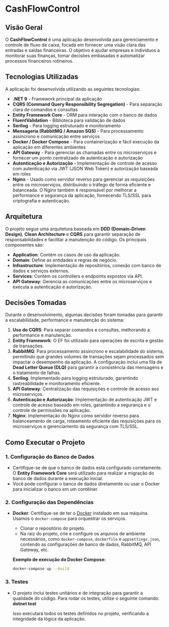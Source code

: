 # CashFlowControl

## Visão Geral
O **CashFlowControl** é uma aplicação desenvolvida para gerenciamento e controle de fluxo de caixa, focada em fornecer uma visão clara das entradas e saídas financeiras. O objetivo é ajudar empresas e indivíduos a monitorar suas finanças, tomar decisões embasadas e automatizar processos financeiros rotineiros.

## Tecnologias Utilizadas
A aplicação foi desenvolvida utilizando as seguintes tecnologias:

- **.NET 9** - Framework principal da aplicação
- **CQRS (Command Query Responsibility Segregation)** - Para separação clara de comandos e consultas
- **Entity Framework Core** - ORM para interação com o banco de dados
- **FluentValidation** - Biblioteca para validação de dados
- **Serilog** - Para logging estruturado e monitoramento
- **Mensageria (RabbitMQ / Amazon SQS)** - Para processamento assíncrono e comunicação entre serviços
- **Docker / Docker Compose** - Para containerização e fácil execução da aplicação em diferentes ambientes
- **API Gateway** - Para gerenciar as chamadas entre os microserviços e fornecer um ponto centralizado de autenticação e autorização
- **Autenticação e Autorização** - Implementação de controle de acesso com autenticação via JWT (JSON Web Token) e autorização baseada em roles
- **Nginx** - Usado como servidor reverso para gerenciar as requisições entre os microserviços, distribuindo o tráfego de forma eficiente e balanceada. O Nginx também é responsável por melhorar a performance e segurança da aplicação, fornecendo TLS/SSL para criptografia e autenticação.


## Arquitetura
O projeto segue uma arquitetura baseada em **DDD (Domain-Driven Design)**, **Clean Architecture** e **CQRS** para garantir separação de responsabilidades e facilitar a manutenção do código. Os principais componentes são:

- **Application**: Contém os casos de uso da aplicação.
- **Domain**: Define as entidades e regras de negócio.
- **Infrastructure**: Implementação de repositórios, conexão com banco de dados e serviços externos.
- **Services**: Contém os controllers e endpoints expostos via API.
- **API Gateway**: Gerencia as comunicações entre os microserviços e executa a autenticação e autorização.

## Decisões Tomadas
Durante o desenvolvimento, algumas decisões foram tomadas para garantir a escalabilidade, performance e manutenção do sistema:

1. **Uso do CQRS**: Para separar comandos e consultas, melhorando a performance e manutenção.
2. **Entity Framework**: O EF foi utilizado para operações de escrita e gestão de transações.
3. **RabbitMQ**: Para processamento assíncrono e escalabilidade do sistema, permitindo que grandes volumes de transações sejam processados sem impactar o desempenho da aplicação. A configuração inclui uma fila de **Dead Letter Queue (DLQ)** para garantir a consistência das mensagens e o tratamento de falhas.
4. **Serilog**: Implementado para logging estruturado, garantindo rastreabilidade e monitoramento eficiente.
5. **API Gateway**: Centralização das requisições e controle de acesso aos microserviços.
6. **Autenticação e Autorização**: Implementação de autenticação JWT e controle de acesso baseado em roles, garantindo a segurança e o controle de permissões na aplicação.
7. **Nginx**: Implementação do Nginx como servidor reverso para balanceamento de carga, roteamento eficiente das requisições para os microserviços e gerenciamento da segurança com TLS/SSL.


## Como Executar o Projeto

### 1. Configuração do Banco de Dados

- Certifique-se de que o banco de dados está configurado corretamente. O **Entity Framework Core** será utilizado para realizar a migração do banco de dados durante a execução inicial.
- Você pode configurar o banco de dados diretamente ou usar o Docker para inicializar o banco em um contêiner.

### 2. Configuração das Dependências

- **Docker**: Certifique-se de ter o [Docker](https://www.docker.com/get-started) instalado em sua máquina. Usamos o `docker-compose` para orquestrar os serviços.
  
  - Clonar o repositório do projeto.
  - Na raiz do projeto, crie e configure os arquivos de ambiente necessários, como `docker-compose`, `dockerfile` e `appsettings.json`, contendo as configurações de banco de dados, RabbitMQ, API Gateway, etc.

  **Exemplo de execução do Docker Compose:**
  ```bash
  docker-compose up --build

### 3. Testes

- O projeto inclui testes unitários e de integração para garantir a qualidade do código. Para rodar os testes, utilize o seguinte comando:
**dotnet test**

  Isso executará todos os testes definidos no projeto, verificando a integridade da lógica da aplicação.
